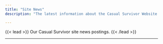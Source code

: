 ```yaml
---
title: "Site News"
description: "The latest information about the Casual Survivor Website."

---
```


{{< lead >}}
Our Casual Survivor site news postings.
{{< /lead >}}


---

